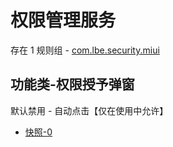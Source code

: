 # 权限管理服务

存在 1 规则组 - [com.lbe.security.miui](/src/apps/com.lbe.security.miui.ts)

## 功能类-权限授予弹窗

默认禁用 - 自动点击【仅在使用中允许】

- [快照-0](https://i.gkd.li/import/13761264)
